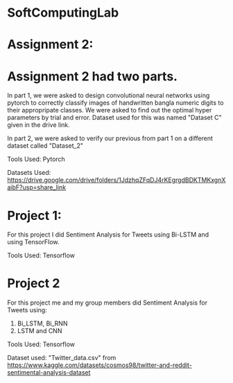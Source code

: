 # SoftComputingLab


# Assignment 2:



# Assignment 2 had two parts.

In part 1, we were asked to design convolutional neural networks using pytorch to correctly classify images of handwritten bangla numeric digits to their appropripate classes. We were asked to find out the optimal hyper parameters by trial and error. Dataset used for this was named "Dataset C" given in the drive link.

In part 2, we were asked to verify our previous from part 1 on a different dataset called "Dataset_2"

Tools Used: Pytorch

Datasets Used: https://drive.google.com/drive/folders/1JdzhqZFqDJ4rKEgrgdBDKTMKxgnXaibF?usp=share_link


# Project 1:
For this project I did Sentiment Analysis for Tweets using Bi-LSTM and using TensorFlow.

Tools Used: Tensorflow

# Project 2

For this project me and my group members did Sentiment Analysis for Tweets using:
1) Bi_LSTM, Bi_RNN
2) LSTM and CNN

Tools Used: Tensorflow

Dataset used: "Twitter_data.csv" from https://www.kaggle.com/datasets/cosmos98/twitter-and-reddit-sentimental-analysis-dataset
